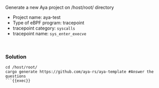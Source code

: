 Generate a new Aya project on /host/root/ directory
* Project name: aya-test
* Type of eBPF program: tracepoint
* tracepoint category: `syscalls`
* tracepoint name: `sys_enter_execve`

<br>

### Solution

```plain
cd /host/root/
cargo generate https://github.com/aya-rs/aya-template #Answer the questions
```{{exec}}

